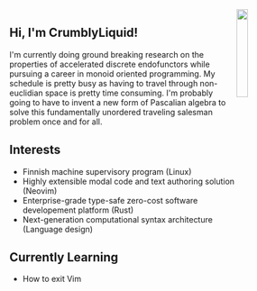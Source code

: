 [website]: www.crumblyliquid.com
[youtube]: https://www.youtube.com/channel/UCitX269GR-0nT35ypZStdDg
[mail]: mailto:crumblyliquid@gmail.com

<img src="https://images.weserv.nl/?url=avatars.githubusercontent.com/u/55359963?v=4&h=300&w=300&fit=cover&mask=circle&maxage=7d" align="right" style="width: 20%"/>

## Hi, I'm CrumblyLiquid!

I'm currently doing ground breaking research on the properties of accelerated discrete endofunctors
while pursuing a career in monoid oriented programming. My schedule is pretty busy
as having to travel through non-euclidian space is pretty time consuming.
I'm probably going to have to invent a new form of Pascalian algebra to solve
this fundamentally unordered traveling salesman problem once and for all.

## Interests

- Finnish machine supervisory program (Linux)
- Highly extensible modal code and text authoring solution (Neovim)
- Enterprise-grade type-safe zero-cost software developement platform (Rust)
- Next-generation computational syntax architecture (Language design)

## Currently Learning

- How to exit Vim
